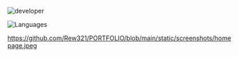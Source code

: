 
![developer](https://img.shields.io/badge/Developed%20By%20%3A-Andrew%20Okitoi-red)

![Languages](https://img.shields.io/badge/Used%20Technologies%20%3A-HTML%20CSS%20JS%20-crimson)

https://github.com/Rew321/PORTFOLIO/blob/main/static/screenshots/homepage.jpeg
